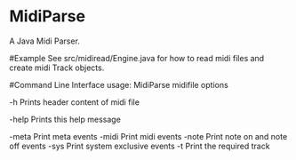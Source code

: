 # MidiParse
A Java Midi Parser.

#Example
See src/midiread/Engine.java for how to read midi files and create midi Track objects.

#Command Line Interface
usage: MidiParse midifile options

 -h                  Prints header content of midi file
 
 -help               Prints this help message
 
 -meta               Print meta events
 -midi               Print midi events
 -note               Print note on and note off events
 -sys                Print system exclusive events
 -t <track number>   Print the required track

